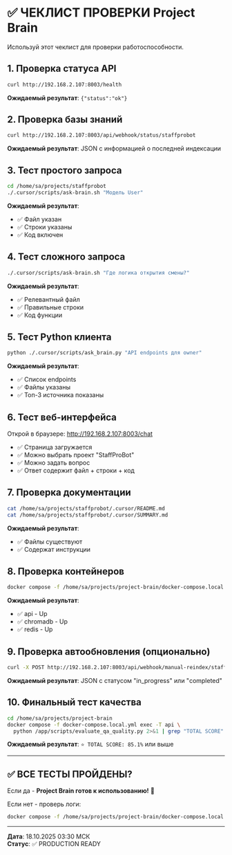 # ✅ ЧЕКЛИСТ ПРОВЕРКИ Project Brain

Используй этот чеклист для проверки работоспособности.

## 1. Проверка статуса API
```bash
curl http://192.168.2.107:8003/health
```
**Ожидаемый результат**: `{"status":"ok"}`

## 2. Проверка базы знаний
```bash
curl http://192.168.2.107:8003/api/webhook/status/staffprobot
```
**Ожидаемый результат**: JSON с информацией о последней индексации

## 3. Тест простого запроса
```bash
cd /home/sa/projects/staffprobot
./.cursor/scripts/ask-brain.sh "Модель User"
```
**Ожидаемый результат**:
- ✅ Файл указан
- ✅ Строки указаны  
- ✅ Код включен

## 4. Тест сложного запроса
```bash
./.cursor/scripts/ask-brain.sh "Где логика открытия смены?"
```
**Ожидаемый результат**:
- ✅ Релевантный файл
- ✅ Правильные строки
- ✅ Код функции

## 5. Тест Python клиента
```bash
python ./.cursor/scripts/ask_brain.py "API endpoints для owner"
```
**Ожидаемый результат**:
- ✅ Список endpoints
- ✅ Файлы указаны
- ✅ Топ-3 источника показаны

## 6. Тест веб-интерфейса
Открой в браузере: http://192.168.2.107:8003/chat
- ✅ Страница загружается
- ✅ Можно выбрать проект "StaffProBot"
- ✅ Можно задать вопрос
- ✅ Ответ содержит файл + строки + код

## 7. Проверка документации
```bash
cat /home/sa/projects/staffprobot/.cursor/README.md
cat /home/sa/projects/staffprobot/.cursor/SUMMARY.md
```
**Ожидаемый результат**:
- ✅ Файлы существуют
- ✅ Содержат инструкции

## 8. Проверка контейнеров
```bash
docker compose -f /home/sa/projects/project-brain/docker-compose.local.yml ps
```
**Ожидаемый результат**:
- ✅ api - Up
- ✅ chromadb - Up
- ✅ redis - Up

## 9. Проверка автообновления (опционально)
```bash
curl -X POST http://192.168.2.107:8003/api/webhook/manual-reindex/staffprobot
```
**Ожидаемый результат**: JSON с статусом "in_progress" или "completed"

## 10. Финальный тест качества
```bash
cd /home/sa/projects/project-brain
docker compose -f docker-compose.local.yml exec -T api \
  python /app/scripts/evaluate_qa_quality.py 2>&1 | grep "TOTAL SCORE"
```
**Ожидаемый результат**: `⭐ TOTAL SCORE: 85.1%` или выше

---

## ✅ ВСЕ ТЕСТЫ ПРОЙДЕНЫ?

Если да - **Project Brain готов к использованию!** 🎉

Если нет - проверь логи:
```bash
docker compose -f /home/sa/projects/project-brain/docker-compose.local.yml logs api --tail 100
```

---

**Дата**: 18.10.2025 03:30 МСК  
**Статус**: ✅ PRODUCTION READY
